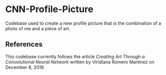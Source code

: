 # CNN-Profile-Picture
Codebase used to create a new profile picture that is the combination of a photo of me and a piece of art.

## References
This codebase currently follows the article *Creating Art Through a Convolutional Neural Network* written by Viridiana Romero Martinez on December 8, 2018.
